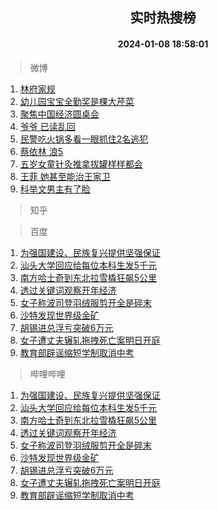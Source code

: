 <div align="center"><h2>实时热搜榜</h2><h4>2024-01-08 18:58:01</h4></div>

> 微博  

1. [林府家规](https://s.weibo.com/weibo?q=%E6%9E%97%E5%BA%9C%E5%AE%B6%E8%A7%84&t=31&band_rank=1&Refer=top)<br />
2. [幼儿园宝宝全勤奖是棵大芹菜](https://s.weibo.com/weibo?q=%23%E5%B9%BC%E5%84%BF%E5%9B%AD%E5%AE%9D%E5%AE%9D%E5%85%A8%E5%8B%A4%E5%A5%96%E6%98%AF%E6%A3%B5%E5%A4%A7%E8%8A%B9%E8%8F%9C%23&t=31&band_rank=2&Refer=top)<br />
3. [聚焦中国经济圆桌会](https://s.weibo.com/weibo?q=%23%E8%81%9A%E7%84%A6%E4%B8%AD%E5%9B%BD%E7%BB%8F%E6%B5%8E%E5%9C%86%E6%A1%8C%E4%BC%9A%23&t=31&band_rank=3&Refer=top)<br />
4. [爷爷 已读乱回](https://s.weibo.com/weibo?q=%E7%88%B7%E7%88%B7%20%E5%B7%B2%E8%AF%BB%E4%B9%B1%E5%9B%9E&t=31&band_rank=4&Refer=top)<br />
5. [民警吃火锅多看一眼抓住2名逃犯](https://s.weibo.com/weibo?q=%23%E6%B0%91%E8%AD%A6%E5%90%83%E7%81%AB%E9%94%85%E5%A4%9A%E7%9C%8B%E4%B8%80%E7%9C%BC%E6%8A%93%E4%BD%8F2%E5%90%8D%E9%80%83%E7%8A%AF%23&t=31&band_rank=5&Refer=top)<br />
6. [蔡依林 浪5](https://s.weibo.com/weibo?q=%E8%94%A1%E4%BE%9D%E6%9E%97%20%E6%B5%AA5&t=31&band_rank=6&Refer=top)<br />
7. [五岁女童针灸推拿拔罐样样都会](https://s.weibo.com/weibo?q=%23%E4%BA%94%E5%B2%81%E5%A5%B3%E7%AB%A5%E9%92%88%E7%81%B8%E6%8E%A8%E6%8B%BF%E6%8B%94%E7%BD%90%E6%A0%B7%E6%A0%B7%E9%83%BD%E4%BC%9A%23&t=31&band_rank=7&Refer=top)<br />
8. [王菲 她甚至能治王家卫](https://s.weibo.com/weibo?q=%E7%8E%8B%E8%8F%B2%20%E5%A5%B9%E7%94%9A%E8%87%B3%E8%83%BD%E6%B2%BB%E7%8E%8B%E5%AE%B6%E5%8D%AB&t=31&band_rank=8&Refer=top)<br />
9. [科举文男主有了脸](https://s.weibo.com/weibo?q=%E7%A7%91%E4%B8%BE%E6%96%87%E7%94%B7%E4%B8%BB%E6%9C%89%E4%BA%86%E8%84%B8&t=31&band_rank=9&Refer=top)<br />

> 知乎  


> 百度  

1. [为强国建设、民族复兴提供坚强保证](https://www.baidu.com/s?wd=%E4%B8%BA%E5%BC%BA%E5%9B%BD%E5%BB%BA%E8%AE%BE%E3%80%81%E6%B0%91%E6%97%8F%E5%A4%8D%E5%85%B4%E6%8F%90%E4%BE%9B%E5%9D%9A%E5%BC%BA%E4%BF%9D%E8%AF%81&sa=fyb_news&rsv_dl=fyb_news)<br />
2. [汕头大学回应给每位本科生发5千元](https://www.baidu.com/s?wd=%E6%B1%95%E5%A4%B4%E5%A4%A7%E5%AD%A6%E5%9B%9E%E5%BA%94%E7%BB%99%E6%AF%8F%E4%BD%8D%E6%9C%AC%E7%A7%91%E7%94%9F%E5%8F%915%E5%8D%83%E5%85%83&sa=fyb_news&rsv_dl=fyb_news)<br />
3. [南方哈士奇到东北拉雪橇狂飙5公里](https://www.baidu.com/s?wd=%E5%8D%97%E6%96%B9%E5%93%88%E5%A3%AB%E5%A5%87%E5%88%B0%E4%B8%9C%E5%8C%97%E6%8B%89%E9%9B%AA%E6%A9%87%E7%8B%82%E9%A3%995%E5%85%AC%E9%87%8C&sa=fyb_news&rsv_dl=fyb_news)<br />
4. [透过关键词观察开年经济](https://www.baidu.com/s?wd=%E9%80%8F%E8%BF%87%E5%85%B3%E9%94%AE%E8%AF%8D%E8%A7%82%E5%AF%9F%E5%BC%80%E5%B9%B4%E7%BB%8F%E6%B5%8E&sa=fyb_news&rsv_dl=fyb_news)<br />
5. [女子称波司登羽绒服剪开全是碎末](https://www.baidu.com/s?wd=%E5%A5%B3%E5%AD%90%E7%A7%B0%E6%B3%A2%E5%8F%B8%E7%99%BB%E7%BE%BD%E7%BB%92%E6%9C%8D%E5%89%AA%E5%BC%80%E5%85%A8%E6%98%AF%E7%A2%8E%E6%9C%AB&sa=fyb_news&rsv_dl=fyb_news)<br />
6. [沙特发现世界级金矿](https://www.baidu.com/s?wd=%E6%B2%99%E7%89%B9%E5%8F%91%E7%8E%B0%E4%B8%96%E7%95%8C%E7%BA%A7%E9%87%91%E7%9F%BF&sa=fyb_news&rsv_dl=fyb_news)<br />
7. [胡锡进总浮亏突破6万元](https://www.baidu.com/s?wd=%E8%83%A1%E9%94%A1%E8%BF%9B%E6%80%BB%E6%B5%AE%E4%BA%8F%E7%AA%81%E7%A0%B46%E4%B8%87%E5%85%83&sa=fyb_news&rsv_dl=fyb_news)<br />
8. [女子遭丈夫辗轧拖拽死亡案明日开庭](https://www.baidu.com/s?wd=%E5%A5%B3%E5%AD%90%E9%81%AD%E4%B8%88%E5%A4%AB%E8%BE%97%E8%BD%A7%E6%8B%96%E6%8B%BD%E6%AD%BB%E4%BA%A1%E6%A1%88%E6%98%8E%E6%97%A5%E5%BC%80%E5%BA%AD&sa=fyb_news&rsv_dl=fyb_news)<br />
9. [教育部辟谣缩短学制取消中考](https://www.baidu.com/s?wd=%E6%95%99%E8%82%B2%E9%83%A8%E8%BE%9F%E8%B0%A3%E7%BC%A9%E7%9F%AD%E5%AD%A6%E5%88%B6%E5%8F%96%E6%B6%88%E4%B8%AD%E8%80%83&sa=fyb_news&rsv_dl=fyb_news)<br />

> 哔哩哔哩  

1. [为强国建设、民族复兴提供坚强保证](https://www.baidu.com/s?wd=%E4%B8%BA%E5%BC%BA%E5%9B%BD%E5%BB%BA%E8%AE%BE%E3%80%81%E6%B0%91%E6%97%8F%E5%A4%8D%E5%85%B4%E6%8F%90%E4%BE%9B%E5%9D%9A%E5%BC%BA%E4%BF%9D%E8%AF%81&sa=fyb_news&rsv_dl=fyb_news)<br />
2. [汕头大学回应给每位本科生发5千元](https://www.baidu.com/s?wd=%E6%B1%95%E5%A4%B4%E5%A4%A7%E5%AD%A6%E5%9B%9E%E5%BA%94%E7%BB%99%E6%AF%8F%E4%BD%8D%E6%9C%AC%E7%A7%91%E7%94%9F%E5%8F%915%E5%8D%83%E5%85%83&sa=fyb_news&rsv_dl=fyb_news)<br />
3. [南方哈士奇到东北拉雪橇狂飙5公里](https://www.baidu.com/s?wd=%E5%8D%97%E6%96%B9%E5%93%88%E5%A3%AB%E5%A5%87%E5%88%B0%E4%B8%9C%E5%8C%97%E6%8B%89%E9%9B%AA%E6%A9%87%E7%8B%82%E9%A3%995%E5%85%AC%E9%87%8C&sa=fyb_news&rsv_dl=fyb_news)<br />
4. [透过关键词观察开年经济](https://www.baidu.com/s?wd=%E9%80%8F%E8%BF%87%E5%85%B3%E9%94%AE%E8%AF%8D%E8%A7%82%E5%AF%9F%E5%BC%80%E5%B9%B4%E7%BB%8F%E6%B5%8E&sa=fyb_news&rsv_dl=fyb_news)<br />
5. [女子称波司登羽绒服剪开全是碎末](https://www.baidu.com/s?wd=%E5%A5%B3%E5%AD%90%E7%A7%B0%E6%B3%A2%E5%8F%B8%E7%99%BB%E7%BE%BD%E7%BB%92%E6%9C%8D%E5%89%AA%E5%BC%80%E5%85%A8%E6%98%AF%E7%A2%8E%E6%9C%AB&sa=fyb_news&rsv_dl=fyb_news)<br />
6. [沙特发现世界级金矿](https://www.baidu.com/s?wd=%E6%B2%99%E7%89%B9%E5%8F%91%E7%8E%B0%E4%B8%96%E7%95%8C%E7%BA%A7%E9%87%91%E7%9F%BF&sa=fyb_news&rsv_dl=fyb_news)<br />
7. [胡锡进总浮亏突破6万元](https://www.baidu.com/s?wd=%E8%83%A1%E9%94%A1%E8%BF%9B%E6%80%BB%E6%B5%AE%E4%BA%8F%E7%AA%81%E7%A0%B46%E4%B8%87%E5%85%83&sa=fyb_news&rsv_dl=fyb_news)<br />
8. [女子遭丈夫辗轧拖拽死亡案明日开庭](https://www.baidu.com/s?wd=%E5%A5%B3%E5%AD%90%E9%81%AD%E4%B8%88%E5%A4%AB%E8%BE%97%E8%BD%A7%E6%8B%96%E6%8B%BD%E6%AD%BB%E4%BA%A1%E6%A1%88%E6%98%8E%E6%97%A5%E5%BC%80%E5%BA%AD&sa=fyb_news&rsv_dl=fyb_news)<br />
9. [教育部辟谣缩短学制取消中考](https://www.baidu.com/s?wd=%E6%95%99%E8%82%B2%E9%83%A8%E8%BE%9F%E8%B0%A3%E7%BC%A9%E7%9F%AD%E5%AD%A6%E5%88%B6%E5%8F%96%E6%B6%88%E4%B8%AD%E8%80%83&sa=fyb_news&rsv_dl=fyb_news)<br />

